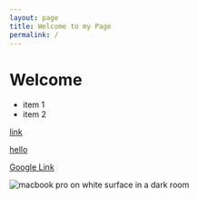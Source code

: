```yaml
---
layout: page
title: Welcome to my Page
permalink: /
---
```


# Welcome

- item 1
- item 2

[link](/_posts/2025-08-03-liftoff.md)

[hello](/_posts/2024-10-07-helloDjango.md)

[Google Link](https://google.com)

![macbook pro on white surface in a dark room](https://images.unsplash.com/photo-1537498425277-c283d32ef9db?w=800&auto=format&fit=crop&q=60&ixlib=rb-4.1.0&ixid=M3wxMjA3fDB8MHxzZWFyY2h8MTl8fGNvbXB1dGVyfGVufDB8fDB8fHww)
